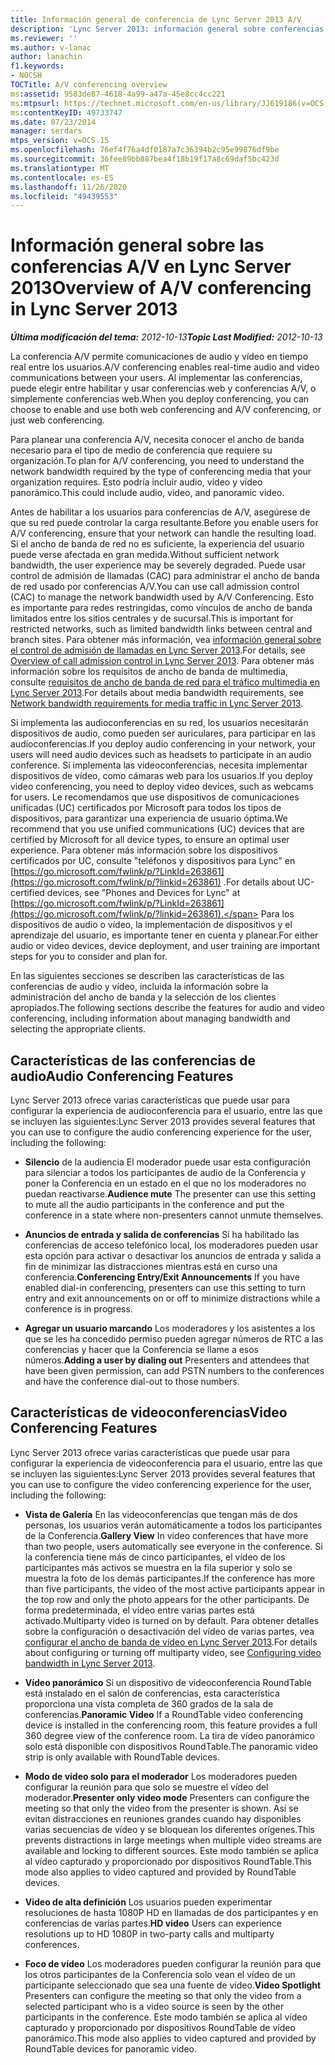 ```yaml
---
title: Información general de conferencia de Lync Server 2013 A/V
description: 'Lync Server 2013: información general sobre conferencias A/V.'
ms.reviewer: ''
ms.author: v-lanac
author: lanachin
f1.keywords:
- NOCSH
TOCTitle: A/V conferencing overview
ms:assetid: 9583de87-4618-4a99-a47a-45e8cc4cc221
ms:mtpsurl: https://technet.microsoft.com/en-us/library/JJ619186(v=OCS.15)
ms:contentKeyID: 49733747
ms.date: 07/23/2014
manager: serdars
mtps_version: v=OCS.15
ms.openlocfilehash: 76ef4f76a4df0187a7c36394b2c95e99876df9be
ms.sourcegitcommit: 36fee89bb887bea4f18b19f17a8c69daf5bc423d
ms.translationtype: MT
ms.contentlocale: es-ES
ms.lasthandoff: 11/26/2020
ms.locfileid: "49439553"
---
```

# <a name="overview-of-av-conferencing-in-lync-server-2013"></a><span data-ttu-id="cc1e8-103">Información general sobre las conferencias A/V en Lync Server 2013</span><span class="sxs-lookup"><span data-stu-id="cc1e8-103">Overview of A/V conferencing in Lync Server 2013</span></span>

<div data-xmlns="http://www.w3.org/1999/xhtml">

<div class="topic" data-xmlns="http://www.w3.org/1999/xhtml" data-msxsl="urn:schemas-microsoft-com:xslt" data-cs="https://msdn.microsoft.com/">

<div data-asp="https://msdn2.microsoft.com/asp">



</div>

<div id="mainSection">

<div id="mainBody"><span data-ttu-id="cc1e8-104">

<span> </span></span><span class="sxs-lookup"><span data-stu-id="cc1e8-104">

<span> </span></span></span>

<span data-ttu-id="cc1e8-105">_**Última modificación del tema:** 2012-10-13_</span><span class="sxs-lookup"><span data-stu-id="cc1e8-105">_**Topic Last Modified:** 2012-10-13_</span></span>

<span data-ttu-id="cc1e8-106">La conferencia A/V permite comunicaciones de audio y vídeo en tiempo real entre los usuarios.</span><span class="sxs-lookup"><span data-stu-id="cc1e8-106">A/V conferencing enables real-time audio and video communications between your users.</span></span> <span data-ttu-id="cc1e8-107">Al implementar las conferencias, puede elegir entre habilitar y usar conferencias web y conferencias A/V, o simplemente conferencias web.</span><span class="sxs-lookup"><span data-stu-id="cc1e8-107">When you deploy conferencing, you can choose to enable and use both web conferencing and A/V conferencing, or just web conferencing.</span></span>

<span data-ttu-id="cc1e8-108">Para planear una conferencia A/V, necesita conocer el ancho de banda necesario para el tipo de medio de conferencia que requiere su organización.</span><span class="sxs-lookup"><span data-stu-id="cc1e8-108">To plan for A/V conferencing, you need to understand the network bandwidth required by the type of conferencing media that your organization requires.</span></span> <span data-ttu-id="cc1e8-109">Esto podría incluir audio, vídeo y vídeo panorámico.</span><span class="sxs-lookup"><span data-stu-id="cc1e8-109">This could include audio, video, and panoramic video.</span></span>

<span data-ttu-id="cc1e8-110">Antes de habilitar a los usuarios para conferencias de A/V, asegúrese de que su red puede controlar la carga resultante.</span><span class="sxs-lookup"><span data-stu-id="cc1e8-110">Before you enable users for A/V conferencing, ensure that your network can handle the resulting load.</span></span> <span data-ttu-id="cc1e8-111">Si el ancho de banda de red no es suficiente, la experiencia del usuario puede verse afectada en gran medida.</span><span class="sxs-lookup"><span data-stu-id="cc1e8-111">Without sufficient network bandwidth, the user experience may be severely degraded.</span></span> <span data-ttu-id="cc1e8-112">Puede usar control de admisión de llamadas (CAC) para administrar el ancho de banda de red usado por conferencias A/V.</span><span class="sxs-lookup"><span data-stu-id="cc1e8-112">You can use call admission control (CAC) to manage the network bandwidth used by A/V Conferencing.</span></span> <span data-ttu-id="cc1e8-113">Esto es importante para redes restringidas, como vínculos de ancho de banda limitados entre los sitios centrales y de sucursal.</span><span class="sxs-lookup"><span data-stu-id="cc1e8-113">This is important for restricted networks, such as limited bandwidth links between central and branch sites.</span></span> <span data-ttu-id="cc1e8-114">Para obtener más información, vea [información general sobre el control de admisión de llamadas en Lync Server 2013](lync-server-2013-overview-of-call-admission-control.md).</span><span class="sxs-lookup"><span data-stu-id="cc1e8-114">For details, see [Overview of call admission control in Lync Server 2013](lync-server-2013-overview-of-call-admission-control.md).</span></span> <span data-ttu-id="cc1e8-115">Para obtener más información sobre los requisitos de ancho de banda de multimedia, consulte [requisitos de ancho de banda de red para el tráfico multimedia en Lync Server 2013](lync-server-2013-network-bandwidth-requirements-for-media-traffic.md).</span><span class="sxs-lookup"><span data-stu-id="cc1e8-115">For details about media bandwidth requirements, see [Network bandwidth requirements for media traffic in Lync Server 2013](lync-server-2013-network-bandwidth-requirements-for-media-traffic.md).</span></span>

<span data-ttu-id="cc1e8-116">Si implementa las audioconferencias en su red, los usuarios necesitarán dispositivos de audio, como pueden ser auriculares, para participar en las audioconferencias.</span><span class="sxs-lookup"><span data-stu-id="cc1e8-116">If you deploy audio conferencing in your network, your users will need audio devices such as headsets to participate in an audio conference.</span></span> <span data-ttu-id="cc1e8-117">Si implementa las videoconferencias, necesita implementar dispositivos de vídeo, como cámaras web para los usuarios.</span><span class="sxs-lookup"><span data-stu-id="cc1e8-117">If you deploy video conferencing, you need to deploy video devices, such as webcams for users.</span></span> <span data-ttu-id="cc1e8-118">Le recomendamos que use dispositivos de comunicaciones unificadas (UC) certificados por Microsoft para todos los tipos de dispositivos, para garantizar una experiencia de usuario óptima.</span><span class="sxs-lookup"><span data-stu-id="cc1e8-118">We recommend that you use unified communications (UC) devices that are certified by Microsoft for all device types, to ensure an optimal user experience.</span></span> <span data-ttu-id="cc1e8-119">Para obtener más información sobre los dispositivos certificados por UC, consulte "teléfonos y dispositivos para Lync" en [https://go.microsoft.com/fwlink/p/?LinkId=263861](https://go.microsoft.com/fwlink/p/?linkid=263861) .</span><span class="sxs-lookup"><span data-stu-id="cc1e8-119">For details about UC-certified devices, see "Phones and Devices for Lync" at [https://go.microsoft.com/fwlink/p/?LinkId=263861](https://go.microsoft.com/fwlink/p/?linkid=263861).</span></span> <span data-ttu-id="cc1e8-120">Para los dispositivos de audio o vídeo, la implementación de dispositivos y el aprendizaje del usuario, es importante tener en cuenta y planear.</span><span class="sxs-lookup"><span data-stu-id="cc1e8-120">For either audio or video devices, device deployment, and user training are important steps for you to consider and plan for.</span></span>

<span data-ttu-id="cc1e8-121">En las siguientes secciones se describen las características de las conferencias de audio y vídeo, incluida la información sobre la administración del ancho de banda y la selección de los clientes apropiados.</span><span class="sxs-lookup"><span data-stu-id="cc1e8-121">The following sections describe the features for audio and video conferencing, including information about managing bandwidth and selecting the appropriate clients.</span></span>

<div>

## <a name="audio-conferencing-features"></a><span data-ttu-id="cc1e8-122">Características de las conferencias de audio</span><span class="sxs-lookup"><span data-stu-id="cc1e8-122">Audio Conferencing Features</span></span>

<span data-ttu-id="cc1e8-123">Lync Server 2013 ofrece varias características que puede usar para configurar la experiencia de audioconferencia para el usuario, entre las que se incluyen las siguientes:</span><span class="sxs-lookup"><span data-stu-id="cc1e8-123">Lync Server 2013 provides several features that you can use to configure the audio conferencing experience for the user, including the following:</span></span>

  - <span data-ttu-id="cc1e8-124">**Silencio**   de la audiencia   El moderador puede usar esta configuración para silenciar a todos los participantes de audio de la Conferencia y poner la Conferencia en un estado en el que no los moderadores no puedan reactivarse.</span><span class="sxs-lookup"><span data-stu-id="cc1e8-124">**Audience mute**   The presenter can use this setting to mute all the audio participants in the conference and put the conference in a state where non-presenters cannot unmute themselves.</span></span>

  - <span data-ttu-id="cc1e8-125">**Anuncios de entrada y salida de conferencias**   Si ha habilitado las conferencias de acceso telefónico local, los moderadores pueden usar esta opción para activar o desactivar los anuncios de entrada y salida a fin de minimizar las distracciones mientras está en curso una conferencia.</span><span class="sxs-lookup"><span data-stu-id="cc1e8-125">**Conferencing Entry/Exit Announcements**   If you have enabled dial-in conferencing, presenters can use this setting to turn entry and exit announcements on or off to minimize distractions while a conference is in progress.</span></span>

  - <span data-ttu-id="cc1e8-126">**Agregar un usuario marcando**   Los moderadores y los asistentes a los que se les ha concedido permiso pueden agregar números de RTC a las conferencias y hacer que la Conferencia se llame a esos números.</span><span class="sxs-lookup"><span data-stu-id="cc1e8-126">**Adding a user by dialing out**   Presenters and attendees that have been given permission, can add PSTN numbers to the conferences and have the conference dial-out to those numbers.</span></span>

</div>

<div>

## <a name="video-conferencing-features"></a><span data-ttu-id="cc1e8-127">Características de videoconferencias</span><span class="sxs-lookup"><span data-stu-id="cc1e8-127">Video Conferencing Features</span></span>

<span data-ttu-id="cc1e8-128">Lync Server 2013 ofrece varias características que puede usar para configurar la experiencia de videoconferencia para el usuario, entre las que se incluyen las siguientes:</span><span class="sxs-lookup"><span data-stu-id="cc1e8-128">Lync Server 2013 provides several features that you can use to configure the video conferencing experience for the user, including the following:</span></span>

  - <span data-ttu-id="cc1e8-129">**Vista de Galería**   En las videoconferencias que tengan más de dos personas, los usuarios verán automáticamente a todos los participantes de la Conferencia.</span><span class="sxs-lookup"><span data-stu-id="cc1e8-129">**Gallery View**   In video conferences that have more than two people, users automatically see everyone in the conference.</span></span> <span data-ttu-id="cc1e8-130">Si la conferencia tiene más de cinco participantes, el vídeo de los participantes más activos se muestra en la fila superior y solo se muestra la foto de los demás participantes.</span><span class="sxs-lookup"><span data-stu-id="cc1e8-130">If the conference has more than five participants, the video of the most active participants appear in the top row and only the photo appears for the other participants.</span></span> <span data-ttu-id="cc1e8-131">De forma predeterminada, el vídeo entre varias partes está activado.</span><span class="sxs-lookup"><span data-stu-id="cc1e8-131">Multiparty video is turned on by default.</span></span> <span data-ttu-id="cc1e8-132">Para obtener detalles sobre la configuración o desactivación del vídeo de varias partes, vea [configurar el ancho de banda de vídeo en Lync Server 2013](lync-server-2013-configuring-video-bandwidth.md).</span><span class="sxs-lookup"><span data-stu-id="cc1e8-132">For details about configuring or turning off multiparty video, see [Configuring video bandwidth in Lync Server 2013](lync-server-2013-configuring-video-bandwidth.md).</span></span>

  - <span data-ttu-id="cc1e8-133">**Vídeo panorámico**   Si un dispositivo de videoconferencia RoundTable está instalado en el salón de conferencias, esta característica proporciona una vista completa de 360 grados de la sala de conferencias.</span><span class="sxs-lookup"><span data-stu-id="cc1e8-133">**Panoramic Video**   If a RoundTable video conferencing device is installed in the conferencing room, this feature provides a full 360 degree view of the conference room.</span></span> <span data-ttu-id="cc1e8-134">La tira de vídeo panorámico solo está disponible con dispositivos RoundTable.</span><span class="sxs-lookup"><span data-stu-id="cc1e8-134">The panoramic video strip is only available with RoundTable devices.</span></span>

  - <span data-ttu-id="cc1e8-135">**Modo de vídeo solo para el moderador**   Los moderadores pueden configurar la reunión para que solo se muestre el vídeo del moderador.</span><span class="sxs-lookup"><span data-stu-id="cc1e8-135">**Presenter only video mode**   Presenters can configure the meeting so that only the video from the presenter is shown.</span></span> <span data-ttu-id="cc1e8-136">Así se evitan distracciones en reuniones grandes cuando hay disponibles varias secuencias de vídeo y se bloquean los diferentes orígenes.</span><span class="sxs-lookup"><span data-stu-id="cc1e8-136">This prevents distractions in large meetings when multiple video streams are available and locking to different sources.</span></span> <span data-ttu-id="cc1e8-137">Este modo también se aplica al vídeo capturado y proporcionado por dispositivos RoundTable.</span><span class="sxs-lookup"><span data-stu-id="cc1e8-137">This mode also applies to video captured and provided by RoundTable devices.</span></span>

  - <span data-ttu-id="cc1e8-138">**Video de alta definición**   Los usuarios pueden experimentar resoluciones de hasta 1080P HD en llamadas de dos participantes y en conferencias de varias partes.</span><span class="sxs-lookup"><span data-stu-id="cc1e8-138">**HD video**   Users can experience resolutions up to HD 1080P in two-party calls and multiparty conferences.</span></span>

  - <span data-ttu-id="cc1e8-139">**Foco de vídeo**   Los moderadores pueden configurar la reunión para que los otros participantes de la Conferencia solo vean el vídeo de un participante seleccionado que sea una fuente de video.</span><span class="sxs-lookup"><span data-stu-id="cc1e8-139">**Video Spotlight**   Presenters can configure the meeting so that only the video from a selected participant who is a video source is seen by the other participants in the conference.</span></span> <span data-ttu-id="cc1e8-140">Este modo también se aplica al vídeo capturado y proporcionado por dispositivos RoundTable de vídeo panorámico.</span><span class="sxs-lookup"><span data-stu-id="cc1e8-140">This mode also applies to video captured and provided by RoundTable devices for panoramic video.</span></span>

<span data-ttu-id="cc1e8-141"></div>

</div>

<span> </span>

</div>

</div>

</span><span class="sxs-lookup"><span data-stu-id="cc1e8-141"></div>

</div>

<span> </span>

</div>

</div>

</span></span></div>

